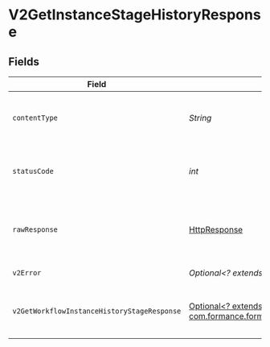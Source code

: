 # V2GetInstanceStageHistoryResponse


## Fields

| Field                                                                                                                                                                     | Type                                                                                                                                                                      | Required                                                                                                                                                                  | Description                                                                                                                                                               |
| ------------------------------------------------------------------------------------------------------------------------------------------------------------------------- | ------------------------------------------------------------------------------------------------------------------------------------------------------------------------- | ------------------------------------------------------------------------------------------------------------------------------------------------------------------------- | ------------------------------------------------------------------------------------------------------------------------------------------------------------------------- |
| `contentType`                                                                                                                                                             | *String*                                                                                                                                                                  | :heavy_check_mark:                                                                                                                                                        | HTTP response content type for this operation                                                                                                                             |
| `statusCode`                                                                                                                                                              | *int*                                                                                                                                                                     | :heavy_check_mark:                                                                                                                                                        | HTTP response status code for this operation                                                                                                                              |
| `rawResponse`                                                                                                                                                             | [HttpResponse<InputStream>](https://docs.oracle.com/en/java/javase/11/docs/api/java.net.http/java/net/http/HttpResponse.html)                                             | :heavy_check_mark:                                                                                                                                                        | Raw HTTP response; suitable for custom response parsing                                                                                                                   |
| `v2Error`                                                                                                                                                                 | *Optional<? extends com.formance.formance_sdk.models.errors.V2Error>*                                                                                                     | :heavy_minus_sign:                                                                                                                                                        | General error                                                                                                                                                             |
| `v2GetWorkflowInstanceHistoryStageResponse`                                                                                                                               | [Optional<? extends com.formance.formance_sdk.models.shared.V2GetWorkflowInstanceHistoryStageResponse>](../../models/shared/V2GetWorkflowInstanceHistoryStageResponse.md) | :heavy_minus_sign:                                                                                                                                                        | The workflow instance stage history                                                                                                                                       |